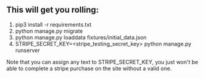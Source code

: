 This will get you rolling:
-------------------------

1. pip3 install -r requirements.txt
1. python manage.py migrate
1. python manage.py loaddata fixtures/initial_data.json
1. STRIPE_SECRET_KEY=<stripe_testing_secret_key> python manage.py runserver

Note that you can assign any text to STRIPE_SECRET_KEY, you just won't be able to complete
a stripe purchase on the site without a valid one.


